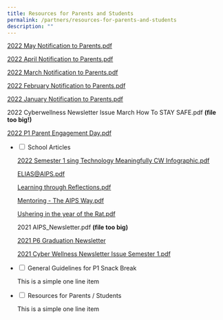 ```yaml
---
title: Resources for Parents and Students
permalink: /partners/resources-for-parents-and-students
description: ""
---
```

[2022 May Notification to Parents.pdf](/files/May%20Notification%20to%20Parents%202022.pdf)

[2022 April Notification to Parents.pdf](/files/Notification%20to%20Parents_April%202022.pdf)

[2022 March Notification to Parents.pdf](/files/2022%20March%20Notification%20to%20Parents.pdf)

[2022 February Notification to Parents.pdf](/files/Notification%20to%20Parents%20-%20Feb%202022.pdf)

[2022 January Notification to Parents.pdf](/files/2022%20January%20Notification%20to%20Parents.pdf)

2022 Cyberwellness Newsletter Issue March How To STAY SAFE.pdf **(file too big!)**

[2022 P1 Parent Engagement Day.pdf](/files/2022%20P1%20Parent%20Engagement%20Day.pdf)

<ul class="jekyllcodex_accordion">
  <li>
    <input type="checkbox" id="accordion1">
    <label for="accordion1">School Articles</label>
    <div>
      <p><a href="/files/Using%20Technology%20Meaningfully%20CW%20Infographic%20Sem%201%202022.pdf">2022 Semester 1 sing Technology Meaningfully CW Infographic.pdf</a></p>
<p><a href="/files/ELIAS@AIPS.pdf">ELIAS@AIPS.pdf</a></p>
<p><a href="/files/Learning%20through%20Reflections.pdf">Learning through Reflections.pdf</a></p>
<p><a href="/files/Mentoring%20-%20The%20AIPS%20Way.pdf">Mentoring - The AIPS Way.pdf</a></p>
<p><a href="/files/Ushering%20in%20the%20year%20of%20the%20Rat.pdf">Ushering in the year of the Rat.pdf</a></p>
<p>2021 AIPS_Newsletter.pdf <strong>(file too big)</strong></p>
<p><a href="https://www.canva.com/design/DAEuKYS3jEc/zk5AfZbH06GHHaujdLJQuA/view?utm_content=DAEuKYS3jEc&amp;utm_campaign=designshare&amp;utm_medium=link&amp;utm_source=homepage_design_menu">2021 P6 Graduation Newsletter</a></p>
<p><a href="/files/Cyber%20Wellness%20Newsletter%20Issue%202021%20Semester%201.pdf">2021 Cyber Wellness Newsletter Issue Semester 1.pdf</a></p>
    </div>
	</li>
	<li>
    <input type="checkbox" id="accordion2">
    <label for="accordion2">General Guidelines for P1 Snack Break</label>
    <div>
      <p>This is a simple one line item</p>
    </div>
	</li>
	<li>
    <input type="checkbox" id="accordion3">
    <label for="accordion3">Resources for Parents / Students</label>
    <div>
      <p>This is a simple one line item</p>
    </div>
	</li>
</ul>

